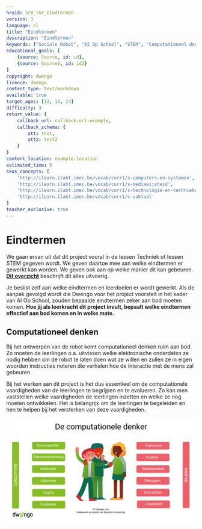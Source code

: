 ```yaml
---
hruid: sr0_lkr_eindtermen
version: 3
language: nl
title: "Eindtermen"
description: "Eindtermen"
keywords: ["Sociale Robot", "AI Op School", "STEM", "Computationeel denken", "Grafisch programmeren"]
educational_goals: [
    {source: Source, id: id}, 
    {source: Source2, id: id2}
]
copyright: dwengo
licence: dwengo
content_type: text/markdown
available: true
target_ages: [12, 13, 14]
difficulty: 3
return_value: {
    callback_url: callback-url-example,
    callback_schema: {
        att: test,
        att2: test2
    }
}
content_location: example-location
estimated_time: 5
skos_concepts: [
    'http://ilearn.ilabt.imec.be/vocab/curr1/s-computers-en-systemen', 
    'http://ilearn.ilabt.imec.be/vocab/curr1/s-mediawijsheid', 
    'http://ilearn.ilabt.imec.be/vocab/curr1/s-technologie-en-technieken', 
    'http://ilearn.ilabt.imec.be/vocab/curr1/s-vaktaal'
]
teacher_exclusive: true
---
```


# Eindtermen

We gaan ervan uit dat dit project vooral in de lessen Techniek of lessen STEM gegeven wordt.
We geven daartoe mee aan welke eindtermen er gewerkt kan worden. We geven ook aan op welke manier dit kan gebeuren. [**Dit overzicht**](embed/eindtermen_socialerobot.pdf "Eindtermen") beschrijft dit alles uitvoerig.

Je beslist zelf aan welke eindtermen en leerdoelen er wordt gewerkt. Als de aanpak gevolgd wordt die Dwengo voor het project voorstelt in het kader van AI Op School, zouden bepaalde eindtermen zeker aan bod moeten komen.
**Hoe jij als leerkracht dit project invult, bepaalt welke eindtermen effectief aan bod komen en in welke mate.**


## Computationeel denken

Bij het ontwerpen van de robot komt computationeel denken ruim aan bod. Zo moeten de leerlingen o.a. uitvissen welke elektronische onderdelen ze nodig hebben om de robot te laten doen wat ze willen en zullen ze in eigen woorden instructies noteren die verhalen hoe de interactie met de mens zal gebeuren.

Bij het werken aan dit project is het dus essentieel om de computationele vaardigheden van de leerlingen te begrijpen en te evalueren. Zo kan men vaststellen welke vaardigheden de leerlingen inzetten en welke ze nog moeten ontwikkelen. Het is belangrijk om de leerlingen te begeleiden en hen te helpen bij het versterken van deze vaardigheden.

![poster computationeel denken](embed/computationeeldenken.png "poster computationeel denken")